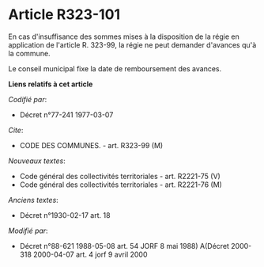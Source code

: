 # Article R323-101

En cas d'insuffisance des sommes mises à la disposition de la régie en application de l'article R. 323-99, la régie ne peut
demander d'avances qu'à la commune.

Le conseil municipal fixe la date de remboursement des avances.

**Liens relatifs à cet article**

_Codifié par_:

  - Décret n°77-241 1977-03-07

_Cite_:

  - CODE DES COMMUNES. - art. R323-99 (M)

_Nouveaux textes_:

  - Code général des collectivités territoriales - art. R2221-75 (V)
  - Code général des collectivités territoriales - art. R2221-76 (M)

_Anciens textes_:

  - Décret n°1930-02-17 art. 18

_Modifié par_:

  - Décret n°88-621 1988-05-08 art. 54 JORF 8 mai 1988) A(Décret 2000-318 2000-04-07 art. 4 jorf 9 avril 2000
